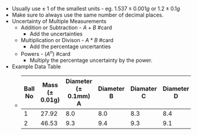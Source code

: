 - Usually use ± 1 of the smallest units - eg. $1.537 ± 0.001g$ or $1.2 ± 0.1g$
- Make sure to always use the same number of decimal places.
- Uncertainty of Multiple Measurements
	- Addition or Subtraction - $A+B$ #card
		- Add the uncertainties
	- Multiplication or Divison - $A*B$ #card
		- Add the percentage uncertanties
	- Powers - ($A^n$) #card
		- Multiply the percentage uncertainty by the power.
- Example Data Table
	- |Ball No|Mass (± 0.01g)|Diameter (± 0.1mm) A|Diameter B|Diamater C|Diameter D|Diameter E|
	  |--|--|--|--|--|--|--|
	  |1|27.92|8.0|8.0|8.3|8.4|8.3|
	  |2|46.53|9.3|9.4|9.3|9.1|9.4|